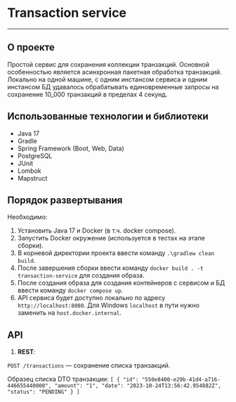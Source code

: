 # Transaction service

___

## О проекте

Простой сервис для сохранения коллекции транзакций.
Основной особенностью является асинхронная пакетная обработка транзакций.
Локально на одной машине, с одним инстансом сервиса и одним инстансом БД удавалось обрабатывать единовременные запросы на сохранение 10_000 транзакций в пределах 4 секунд.

## Использованные технологии и библиотеки

- Java 17
- Gradle
- Spring Framework (Boot, Web, Data)
- PostgreSQL
- JUnit
- Lombok
- Mapstruct

## Порядок развертывания

Необходимо:

1. Установить Java 17 и Docker (в т.ч. docker compose).
2. Запустить Docker окружение (используется в тестах на этапе сборки).
3. В корневой директории проекта ввести команду `.\gradlew clean build`.
4. После завершения сборки ввести команду `docker build . -t transaction-service` для создания образа.
5. После создания образа для создания контейнеров с сервисом и БД ввести команду `docker compose up`.
6. API сервиса будет доступно локально по адресу `http://localhost:8080`. Для Windows `localhost` в пути нужно заменить на `host.docker.internal`.

## API

1. **REST**:

`POST /transactions` — сохранение списка транзакций.

Образец списка DTO транзакции:
`[
    {
        "id": "550e8400-e29b-41d4-a716-446655440000",
        "amount": "1",
        "date": "2023-10-24T13:56:42.954882Z",
        "status": "PENDING"
    }
]`